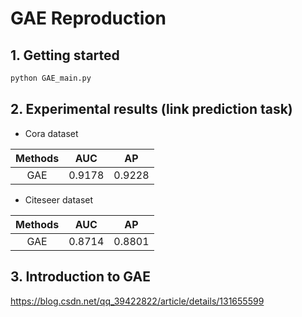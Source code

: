 # GAE Reproduction
## 1. Getting started
```bash
python GAE_main.py
```

## 2. Experimental results (link prediction task)
- Cora dataset

| Methods  |  AUC  |  AP  |
| :---: | :---: | :---: |
|  GAE  |  0.9178  | 0.9228 |

- Citeseer dataset

| Methods  |  AUC  |  AP  |
| :---: | :---: | :---: |
|  GAE  | 0.8714 | 0.8801 |

## 3. Introduction to GAE
https://blog.csdn.net/qq_39422822/article/details/131655599
